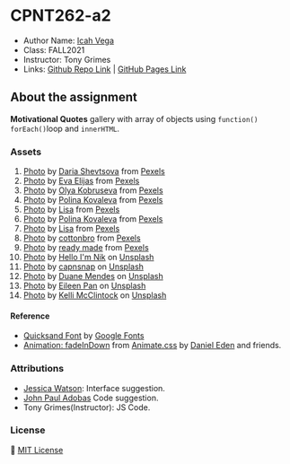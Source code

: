 # CPNT262-a2
- Author Name: [Icah Vega](https://github.com/Icahpv)
- Class: FALL2021
- Instructor: Tony Grimes
- Links: [Github Repo Link](https://github.com/Icahpv/cpnt262-a2.git) | [GitHub Pages Link](https://icahpv.github.io/cpnt262-a2/)


## About the assignment

**Motivational Quotes** gallery with array of objects using `function()` `forEach()`loop and `innerHTML`.

### Assets

1. [Photo](https://www.pexels.com/photo/all-we-have-is-now-neon-signage-on-black-surface-1580625/) by [Daria Shevtsova](https://www.pexels.com/@daria) from [Pexels](https://www.pexels.com/)
2. [Photo](https://www.pexels.com/photo/close-up-shot-of-inspiring-words-on-a-brown-paper-6956352/) by [Eva Elijas](https://www.pexels.com/@eva-elijas) from [Pexels](https://www.pexels.com/)
3. [Photo](https://www.pexels.com/photo/don-t-quit-message-5238670/) by [Olya Kobruseva](https://www.pexels.com/@olyakobruseva) from [Pexels](https://www.pexels.com/)
4. [Photo](https://www.pexels.com/photo/handwritten-sign-texture-writing-6185624/) by [Polina Kovaleva](https://www.pexels.com/@polina-kovaleva) from [Pexels](https://www.pexels.com/)
5. [Photo](https://www.pexels.com/photo/person-holding-a-sticky-note-1485548/) by [Lisa](https://www.pexels.com/@fotios-photos) from [Pexels](https://www.pexels.com/)
6. [Photo](https://www.pexels.com/photo/dirty-industry-pattern-texture-6185361/) by [Polina Kovaleva](https://www.pexels.com/@polina-kovaleva) from [Pexels](https://www.pexels.com/)
7. [Photo](https://www.pexels.com/photo/paper-with-a-quote-3974410/) by [Lisa](https://www.pexels.com/@fotios-photos) from [Pexels](https://www.pexels.com/)
8. [Photo](https://www.pexels.com/photo/text-4753879/) by [cottonbro](https://www.pexels.com/@cottonbro) from [Pexels](https://www.pexels.com/)
9. [Photo](https://www.pexels.com/photo/blue-card-with-inspirational-message-3927440/) by [ready made](https://www.pexels.com/@readymade) from [Pexels](https://www.pexels.com/)
10. [Photo](https://unsplash.com/photos/z1d-LP8sjuI) by [Hello I'm Nik](https://unsplash.com/@helloimnik) on [Unsplash](https://unsplash.com/)
11. [Photo](https://unsplash.com/photos/utYSgMOIm5w) by [capnsnap](https://unsplash.com/@capnsnap) on [Unsplash](https://unsplash.com/)
12. [Photo](https://unsplash.com/photos/M5OpeuHep1E) by [Duane Mendes](https://unsplash.com/@duanemendes) on [Unsplash](https://unsplash.com/)
13. [Photo](https://unsplash.com/photos/5d5DSRQ5dUc) by [Eileen Pan](https://unsplash.com/@eileenp) on [Unsplash](https://unsplash.com/)
14. [Photo](https://unsplash.com/photos/QFKMeRCHb8w) by [Kelli McClintock](https://unsplash.com/@kelli_mcclintock) on [Unsplash](https://unsplash.com/)

#### Reference

- [Quicksand Font](https://fonts.google.com/specimen/Quicksand) by [Google Fonts](https://fonts.google.com)
- [Animation: fadeInDown](https://animate.style/) from [Animate.css](https://animate.style/) by [Daniel Eden](https://github.com/daneden) and friends.

### Attributions

- [Jessica Watson](https://github.com/Enyorose): Interface suggestion.
- [John Paul Adobas](https://github.com/jaypee06) Code suggestion.
- Tony Grimes(Instructor): JS Code. 

### License
:scroll: [MIT License](https://opensource.org/licenses/MIT) 